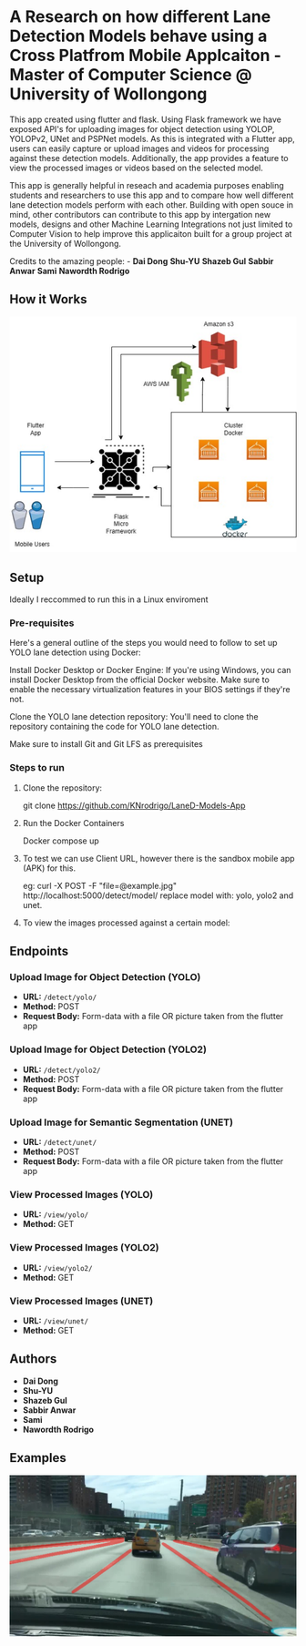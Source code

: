 
# A Research on how different Lane Detection Models behave using a Cross Platfrom Mobile Applcaiton -  Master of Computer Science @ University of Wollongong
This app created using flutter and flask. Using Flask framework we have exposed API's for uploading images for object detection using YOLOP, YOLOPv2, UNet and PSPNet models.
As this is integrated with a Flutter app, users can easily capture or upload images and videos for processing against these detection models. 
Additionally, the app provides a feature to view the processed images or videos based on the selected model.

This app is generally helpful in reseach and academia purposes enabling students and researchers to use this app and to compare how well
different lane detection models perform with each other. Building with open souce in mind, other contributors can contribute to this app by intergation new 
models, designs and other Machine Learning Integrations not just limited to Computer Vision to help improve this applicaiton built for a group project at the University of Wollongong.

Credits to the amazing people: - **Dai Dong**  **Shu-YU** **Shazeb Gul**  **Sabbir Anwar** **Sami**  **Nawordth Rodrigo** 

## How it Works 
![Alt Text](app_diagram.jpg)

## Setup
Ideally I reccommed to run this in a Linux enviroment
### Pre-requisites
Here's a general outline of the steps you would need to follow to set up YOLO lane detection using Docker:

Install Docker Desktop or Docker Engine: If you're using Windows, you can install Docker Desktop from the official Docker website. Make sure to enable the necessary virtualization features in your BIOS settings if they're not.

Clone the YOLO lane detection repository: You'll need to clone the repository containing the code for YOLO lane detection. 

Make sure to install Git and Git LFS as prerequisites

### Steps to run

1. Clone the repository:

   git clone https://github.com/KNrodrigo/LaneD-Models-App

2. Run the Docker Containers

   Docker compose up

3. To test we can use Client URL, however there is the sandbox mobile app (APK) for this.

   eg:  curl -X POST -F "file=@example.jpg" http://localhost:5000/detect/model/
   replace model with: yolo, yolo2 and unet.

4. To view the images processed against a certain model:
   

## Endpoints

### Upload Image for Object Detection (YOLO)

- **URL:** `/detect/yolo/`
- **Method:** POST
- **Request Body:** Form-data with a file OR picture taken from the flutter app

### Upload Image for Object Detection (YOLO2)

- **URL:** `/detect/yolo2/`
- **Method:** POST
- **Request Body:** Form-data with a file OR picture taken from the flutter app

### Upload Image for Semantic Segmentation (UNET)

- **URL:** `/detect/unet/`
- **Method:** POST
- **Request Body:** Form-data with a file OR picture taken from the flutter app

### View Processed Images (YOLO)

- **URL:** `/view/yolo/`
- **Method:** GET

### View Processed Images (YOLO2)

- **URL:** `/view/yolo2/`
- **Method:** GET

### View Processed Images (UNET)

- **URL:** `/view/unet/`
- **Method:** GET

## Authors

- **Dai Dong** 
- **Shu-YU**
- **Shazeb Gul** 
- **Sabbir Anwar**
- **Sami** 
- **Nawordth Rodrigo** 

## Examples
![Alt Text](YOLO2_example2vNPS.jpg)



